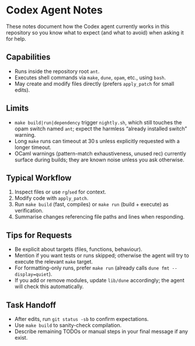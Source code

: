 # Codex Agent Notes

These notes document how the Codex agent currently works in this repository so you know what to expect (and what to avoid) when asking it for help.

## Capabilities
- Runs inside the repository root `ant`.
- Executes shell commands via `make`, `dune`, `opam`, etc., using `bash`.
- May create and modify files directly (prefers `apply_patch` for small edits).

## Limits
- `make build|run|dependency` trigger `nightly.sh`, which still touches the opam switch named `ant`; expect the harmless “already installed switch” warning.
- Long `make` runs can timeout at 30 s unless explicitly requested with a longer timeout.
- OCaml warnings (pattern-match exhaustiveness, unused rec) currently surface during builds; they are known noise unless you ask otherwise.

## Typical Workflow
1. Inspect files or use `rg`/`sed` for context.
2. Modify code with `apply_patch`.
3. Run `make build` (fast, compiles) or `make run` (build + execute) as verification.
4. Summarise changes referencing file paths and lines when responding.

## Tips for Requests
- Be explicit about targets (files, functions, behaviour).
- Mention if you want tests or runs skipped; otherwise the agent will try to execute the relevant `make` target.
- For formatting-only runs, prefer `make run` (already calls `dune fmt --display=quiet`).
- If you add or remove modules, update `lib/dune` accordingly; the agent will check this automatically.

## Task Handoff
- After edits, run `git status -sb` to confirm expectations.
- Use `make build` to sanity-check compilation.
- Describe remaining TODOs or manual steps in your final message if any exist.
